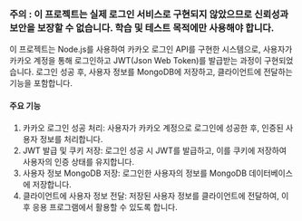 ### 주의 : 이 프로젝트는 실제 로그인 서비스로 구현되지 않았으므로 신뢰성과 보안을 보장할 수 없습니다. 학습 및 테스트 목적에만 사용해야 합니다.  

이 프로젝트는 Node.js를 사용하여 카카오 로그인 API를 구현한 시스템으로, 사용자가 카카오 계정을 통해 로그인하고 JWT(Json Web Token)를 발급받는 과정이 구현되었습니다.
로그인 성공 후, 사용자 정보를 MongoDB에 저장하고, 클라이언트에 전달하는 기능을 포함합니다.  

#### 주요 기능
1. 카카오 로그인 성공 처리: 사용자가 카카오 계정으로 로그인에 성공한 후, 인증된 사용자 정보를 처리합니다.
2. JWT 발급 및 쿠키 저장: 로그인 성공 시 JWT를 발급하고, 이를 쿠키에 저장하여 사용자의 인증 상태를 유지합니다.
3. 사용자 정보 MongoDB 저장: 로그인한 사용자의 정보를 MongoDB 데이터베이스에 저장합니다.
4. 클라이언트에 사용자 정보 전달: 저장된 사용자 정보를 클라이언트에 전달하여, 이후 응용 프로그램에서 활용할 수 있도록 합니다.
